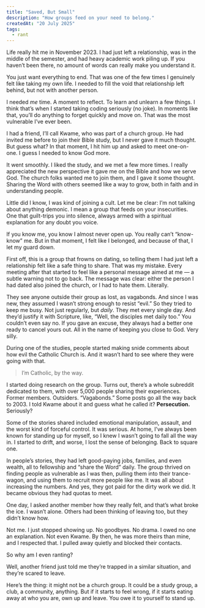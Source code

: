 ```yaml
---
title: "Saved, But Small"
description: "How groups feed on your need to belong."
createdAt: "20 July 2025"
tags:
  - rant
---
```


Life really hit me in November 2023. I had just left a relationship, was in the middle of the semester, and had heavy academic work piling up. If you haven’t been there, no amount of words can really make you understand it.

You just want everything to end. That was one of the few times I genuinely felt like taking my own life. I needed to fill the void that relationship left behind, but not with another person.

I needed _me_ time. A moment to reflect. To learn and unlearn a few things. I think that’s when I started taking coding seriously (no joke). In moments like that, you’ll do anything to forget quickly and move on. That was the most vulnerable I’ve ever been.

I had a friend, I’ll call Kwame, who was part of a church group. He had invited me before to join their Bible study, but I never gave it much thought. But guess what? In that moment, I hit him up and asked to meet one-on-one. I guess I needed to know God more.

It went smoothly. I liked the study, and we met a few more times. I really appreciated the new perspective it gave me on the Bible and how we serve God. The church folks wanted me to join them, and I gave it some thought. Sharing the Word with others seemed like a way to grow, both in faith and in understanding people.

Little did I know, I was kind of joining a cult. Let me be clear: I’m not talking about anything demonic. I mean a group that feeds on your insecurities. One that guilt-trips you into silence, always armed with a spiritual explanation for any doubt you voice.

If you know me, you know I almost never open up. You really can’t “know-know” me. But in that moment, I felt like I belonged, and because of that, I let my guard down.

First off, this is a group that frowns on dating, so telling them I had just left a relationship felt like a safe thing to share. That was my mistake. Every meeting after that started to feel like a personal message aimed at me — a subtle warning not to go back. The message was clear: either the person I had dated also joined the church, or I had to hate them. Literally.

They see anyone outside their group as lost, as vagabonds. And since I was new, they assumed I wasn’t strong enough to resist “evil.” So they tried to keep me busy. Not just regularly, but _daily_. They met every single day. And they’d justify it with Scripture, like, “Well, the disciples met daily too.” You couldn’t even say no. If you gave an excuse, they always had a better one ready to cancel yours out. All in the name of keeping you close to God. Very silly.

During one of the studies, people started making snide comments about how evil the Catholic Church is. And it wasn’t hard to see where they were going with that.

> I’m Catholic, by the way.

I started doing research on the group. Turns out, there’s a whole subreddit dedicated to them, with over 5,000 people sharing their experiences. Former members. Outsiders. “Vagabonds.” Some posts go all the way back to 2003. I told Kwame about it and guess what he called it? **Persecution.** Seriously?

Some of the stories shared included emotional manipulation, assault, and the worst kind of forceful control. It was serious. At home, I’ve always been known for standing up for myself, so I knew I wasn’t going to fall all the way in. I started to drift, and worse, I lost the sense of belonging. Back to square one.

In people’s stories, they had left good-paying jobs, families, and even wealth, all to fellowship and “share the Word” daily. The group thrived on finding people as vulnerable as I was then, pulling them into their trance-wagon, and using them to recruit more people like me. It was all about increasing the numbers. And yes, they got paid for the dirty work we did. It became obvious they had quotas to meet.

One day, I asked another member how they really felt, and that’s what broke the ice. I wasn’t alone. Others had been thinking of leaving too, but they didn’t know how.

Not me. I just stopped showing up. No goodbyes. No drama. I owed no one an explanation. Not even Kwame. By then, he was more theirs than mine, and I respected that. I pulled away quietly and blocked their contacts.

So why am I even ranting?

Well, another friend just told me they’re trapped in a similar situation, and they’re scared to leave.

Here’s the thing: it might not be a church group. It could be a study group, a club, a community, anything. But if it starts to feel wrong, if it starts eating away at who you are, own up and leave. You owe it to yourself to stand up.
